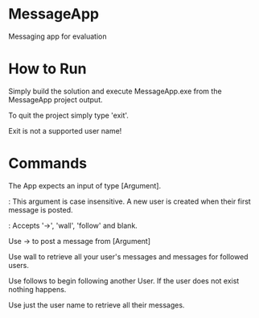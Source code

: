 # MessageApp
Messaging app for evaluation

# How to Run
Simply build the solution and execute MessageApp.exe from the MessageApp project output.

To quit the project simply type 'exit'.

Exit is not a supported user name!

# Commands

The App expects an input of type <userName> <command> [Argument].

<userName> : This argument is case insensitive. A new user is created when their first message is posted.

<command> : Accepts '->', 'wall', 'follow' and blank.

Use -> to post a message from [Argument]

Use wall to retrieve all your user's messages and messages for followed users.

Use follows to begin following another User. If the user does not exist nothing happens.

Use just the user name to retrieve all their messages.
